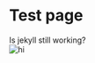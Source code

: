 # Test page
Is jekyll still working?  
![hi](https://media.discordapp.net/attachments/816460288878051398/820778226485952522/caption.gif)
